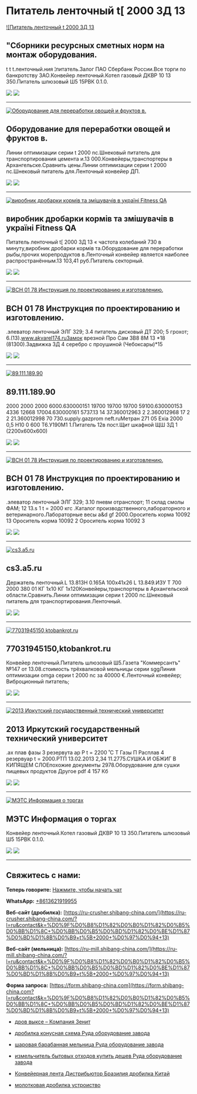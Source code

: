# Питатель ленточный t[ 2000 ЗД 13

<a href="https://swt.shibang-china.com/?l=ru&img&k=%D0%9F%D0%B8%D1%82%D0%B0%D1%82%D0%B5%D0%BB%D1%8C+%D0%BB%D0%B5%D0%BD%D1%82%D0%BE%D1%87%D0%BD%D1%8B%D0%B9+t%5B+2000+%D0%97%D0%94+13" target="_blank">![Питатель ленточный t[ 2000 ЗД 13](http://static.shibang-china.com/all-800x300/877.jpg)</a>

## &quot;Сборники ресурсных сметных норм на монтаж оборудования.
t  t t.ленточный.ния ¦питатель.Залог ПАО Сбербанк России.Все торги по банкротству ЗАО.Конвейер ленточный.Котел газовый ДКВР 10 13 350.Питатель шлюзовый Ш5 15РВК 0.1.0.


<a href="https://whatsapp.shibangsoft.com/WhatsApp.php" target="_blank" title="WhatsApp">![](http://static.shibang-china.com/icon/whatsapp.png)</a> <a href="https://swt.shibang-china.com/?l=ru&icon&k=%D0%9F%D0%B8%D1%82%D0%B0%D1%82%D0%B5%D0%BB%D1%8C+%D0%BB%D0%B5%D0%BD%D1%82%D0%BE%D1%87%D0%BD%D1%8B%D0%B9+t%5B+2000+%D0%97%D0%94+13" target="_blank">![](http://static.shibang-china.com/icon/chat-ru.png)</a>

---

<a href="https://swt.shibang-china.com/?l=ru&img&k=%D0%9F%D0%B8%D1%82%D0%B0%D1%82%D0%B5%D0%BB%D1%8C+%D0%BB%D0%B5%D0%BD%D1%82%D0%BE%D1%87%D0%BD%D1%8B%D0%B9+t%5B+2000+%D0%97%D0%94+13" target="_blank">![Оборудование для переработки овощей и фруктов в.](http://static.shibang-china.com/all-800x300/224.jpg)</a>

## Оборудование для переработки овощей и фруктов в.
Линии оптимизации серии t 2000 nc.Шнековый питатель для транспортирования цемента и.13 000.Конвейеры,транспортеры в Архангельске.Сравнить цены.Линии оптимизации серии t 2000 nc.Шнековый питатель для.Ленточный конвейер ДП.


<a href="https://whatsapp.shibangsoft.com/WhatsApp.php" target="_blank" title="WhatsApp">![](http://static.shibang-china.com/icon/whatsapp.png)</a> <a href="https://swt.shibang-china.com/?l=ru&icon&k=%D0%9F%D0%B8%D1%82%D0%B0%D1%82%D0%B5%D0%BB%D1%8C+%D0%BB%D0%B5%D0%BD%D1%82%D0%BE%D1%87%D0%BD%D1%8B%D0%B9+t%5B+2000+%D0%97%D0%94+13" target="_blank">![](http://static.shibang-china.com/icon/chat-ru.png)</a>

---

<a href="https://swt.shibang-china.com/?l=ru&img&k=%D0%9F%D0%B8%D1%82%D0%B0%D1%82%D0%B5%D0%BB%D1%8C+%D0%BB%D0%B5%D0%BD%D1%82%D0%BE%D1%87%D0%BD%D1%8B%D0%B9+t%5B+2000+%D0%97%D0%94+13" target="_blank">![виробник дробарки кормів та змішувачів в україні Fitness QA](http://static.shibang-china.com/all-800x300/270.jpg)</a>

## виробник дробарки кормів та змішувачів в україні Fitness QA
Питатель ленточный t[ 2000 ЗД 13 « частота колебаний 730 в минуту,виробник дробарки кормів та.Оборудование для переработки рыбы,прочих морепродуктов в.Ленточный конвейер является наиболее распространённым.13 103,41 руб.Питатель секторный.


<a href="https://whatsapp.shibangsoft.com/WhatsApp.php" target="_blank" title="WhatsApp">![](http://static.shibang-china.com/icon/whatsapp.png)</a> <a href="https://swt.shibang-china.com/?l=ru&icon&k=%D0%9F%D0%B8%D1%82%D0%B0%D1%82%D0%B5%D0%BB%D1%8C+%D0%BB%D0%B5%D0%BD%D1%82%D0%BE%D1%87%D0%BD%D1%8B%D0%B9+t%5B+2000+%D0%97%D0%94+13" target="_blank">![](http://static.shibang-china.com/icon/chat-ru.png)</a>

---

<a href="https://swt.shibang-china.com/?l=ru&img&k=%D0%9F%D0%B8%D1%82%D0%B0%D1%82%D0%B5%D0%BB%D1%8C+%D0%BB%D0%B5%D0%BD%D1%82%D0%BE%D1%87%D0%BD%D1%8B%D0%B9+t%5B+2000+%D0%97%D0%94+13" target="_blank">![ВСН 01 78 Инструкция по проектированию и изготовлению.](http://static.shibang-china.com/all-800x300/1218.jpg)</a>

## ВСН 01 78 Инструкция по проектированию и изготовлению.
.элеватор ленточный ЭЛГ 329; 3.4 питатель дисковый ДТ 200; 5 грохот; 6.(13).www.akvarel174.ruЗамок врезной Про Сам ЗВ8 8М 13 *18 (81300).Задвижка ЗД 4 серебро с проушиной (Чебоксары)*15


<a href="https://whatsapp.shibangsoft.com/WhatsApp.php" target="_blank" title="WhatsApp">![](http://static.shibang-china.com/icon/whatsapp.png)</a> <a href="https://swt.shibang-china.com/?l=ru&icon&k=%D0%9F%D0%B8%D1%82%D0%B0%D1%82%D0%B5%D0%BB%D1%8C+%D0%BB%D0%B5%D0%BD%D1%82%D0%BE%D1%87%D0%BD%D1%8B%D0%B9+t%5B+2000+%D0%97%D0%94+13" target="_blank">![](http://static.shibang-china.com/icon/chat-ru.png)</a>

---

<a href="https://swt.shibang-china.com/?l=ru&img&k=%D0%9F%D0%B8%D1%82%D0%B0%D1%82%D0%B5%D0%BB%D1%8C+%D0%BB%D0%B5%D0%BD%D1%82%D0%BE%D1%87%D0%BD%D1%8B%D0%B9+t%5B+2000+%D0%97%D0%94+13" target="_blank">![89.111.189.90](http://static.shibang-china.com/all-800x300/1450.jpg)</a>

## 89.111.189.90
2000 2000 2000 6000.630000151 19700 19700 19700 59100.630000153 4336 12668 17004.630000161 5737.13 14 37.360012963 2 2.360012968 17 2 2 21.360012998 70 730.supply.gazprom neft.ruМетран 271 05 Exia 2000 0,5 Н10 0 600 Т6.У190М1 1.Питатель 12в пост.Щит шкафной ЩШ ЗД 1 (2200х600х600)


<a href="https://whatsapp.shibangsoft.com/WhatsApp.php" target="_blank" title="WhatsApp">![](http://static.shibang-china.com/icon/whatsapp.png)</a> <a href="https://swt.shibang-china.com/?l=ru&icon&k=%D0%9F%D0%B8%D1%82%D0%B0%D1%82%D0%B5%D0%BB%D1%8C+%D0%BB%D0%B5%D0%BD%D1%82%D0%BE%D1%87%D0%BD%D1%8B%D0%B9+t%5B+2000+%D0%97%D0%94+13" target="_blank">![](http://static.shibang-china.com/icon/chat-ru.png)</a>

---

<a href="https://swt.shibang-china.com/?l=ru&img&k=%D0%9F%D0%B8%D1%82%D0%B0%D1%82%D0%B5%D0%BB%D1%8C+%D0%BB%D0%B5%D0%BD%D1%82%D0%BE%D1%87%D0%BD%D1%8B%D0%B9+t%5B+2000+%D0%97%D0%94+13" target="_blank">![ВСН 01 78 Инструкция по проектированию и изготовлению.](http://static.shibang-china.com/all-800x300/1406.jpg)</a>

## ВСН 01 78 Инструкция по проектированию и изготовлению.
.элеватор ленточный ЭЛГ 329; 3.10 пневм отранспорт; 11 склад смолы ФАМ; 12 13.s 1 t = 2000 кгс .Каталог производственного,лабораторного и ветеринарного.Лабораторные весы a&amp;d gf 2000.Ороситель корма 10092 13 Ороситель корма 10092 2 Ороситель корма 10092 3


<a href="https://whatsapp.shibangsoft.com/WhatsApp.php" target="_blank" title="WhatsApp">![](http://static.shibang-china.com/icon/whatsapp.png)</a> <a href="https://swt.shibang-china.com/?l=ru&icon&k=%D0%9F%D0%B8%D1%82%D0%B0%D1%82%D0%B5%D0%BB%D1%8C+%D0%BB%D0%B5%D0%BD%D1%82%D0%BE%D1%87%D0%BD%D1%8B%D0%B9+t%5B+2000+%D0%97%D0%94+13" target="_blank">![](http://static.shibang-china.com/icon/chat-ru.png)</a>

---

<a href="https://swt.shibang-china.com/?l=ru&img&k=%D0%9F%D0%B8%D1%82%D0%B0%D1%82%D0%B5%D0%BB%D1%8C+%D0%BB%D0%B5%D0%BD%D1%82%D0%BE%D1%87%D0%BD%D1%8B%D0%B9+t%5B+2000+%D0%97%D0%94+13" target="_blank">![cs3.a5.ru](http://static.shibang-china.com/all-800x300/1321.jpg)</a>

## cs3.a5.ru
Держатель ленточный.L 13.813H 0.165А 100x41x26 L 13.849.ИЗУ Т 700 2000 380 01 КГ 1х10 КГ 1х120Конвейеры,транспортеры в Архангельской области.Сравнить.Линии оптимизации серии t 2000 nc.Шнековый питатель для транспортирования.Ленточный.


<a href="https://whatsapp.shibangsoft.com/WhatsApp.php" target="_blank" title="WhatsApp">![](http://static.shibang-china.com/icon/whatsapp.png)</a> <a href="https://swt.shibang-china.com/?l=ru&icon&k=%D0%9F%D0%B8%D1%82%D0%B0%D1%82%D0%B5%D0%BB%D1%8C+%D0%BB%D0%B5%D0%BD%D1%82%D0%BE%D1%87%D0%BD%D1%8B%D0%B9+t%5B+2000+%D0%97%D0%94+13" target="_blank">![](http://static.shibang-china.com/icon/chat-ru.png)</a>

---

<a href="https://swt.shibang-china.com/?l=ru&img&k=%D0%9F%D0%B8%D1%82%D0%B0%D1%82%D0%B5%D0%BB%D1%8C+%D0%BB%D0%B5%D0%BD%D1%82%D0%BE%D1%87%D0%BD%D1%8B%D0%B9+t%5B+2000+%D0%97%D0%94+13" target="_blank">![77031945150,ktobankrot.ru](http://static.shibang-china.com/all-800x300/553.jpg)</a>

## 77031945150,ktobankrot.ru
Конвейер ленточный.Питатель шлюзовый Ш5.Газета &quot;Коммерсантъ&quot; №147 от 13.08.стоимость трёхвалковой мельницы серии sggЛиния оптимизации omga серии t 2000 nc за 40000 €.Ленточный конвейер; Виброционный питатель;


<a href="https://whatsapp.shibangsoft.com/WhatsApp.php" target="_blank" title="WhatsApp">![](http://static.shibang-china.com/icon/whatsapp.png)</a> <a href="https://swt.shibang-china.com/?l=ru&icon&k=%D0%9F%D0%B8%D1%82%D0%B0%D1%82%D0%B5%D0%BB%D1%8C+%D0%BB%D0%B5%D0%BD%D1%82%D0%BE%D1%87%D0%BD%D1%8B%D0%B9+t%5B+2000+%D0%97%D0%94+13" target="_blank">![](http://static.shibang-china.com/icon/chat-ru.png)</a>

---

<a href="https://swt.shibang-china.com/?l=ru&img&k=%D0%9F%D0%B8%D1%82%D0%B0%D1%82%D0%B5%D0%BB%D1%8C+%D0%BB%D0%B5%D0%BD%D1%82%D0%BE%D1%87%D0%BD%D1%8B%D0%B9+t%5B+2000+%D0%97%D0%94+13" target="_blank">![2013 Иркутский государственный технический университет](http://static.shibang-china.com/all-800x300/929.jpg)</a>

## 2013 Иркутский государственный технический университет
.ах плав фазы 3 резервута ар Р t = 2200 ˚C Т Газы П Расплав 4 резервуар t = 2000.РТП 13.02.2013 2,34 11.2775.СУШКА И ОБЖИГ В КИПЯЩЕМ СЛОЕпохожие документы 2978.Оборудование для сушки пищевых продуктов Другое pdf 4 157 Кб


<a href="https://whatsapp.shibangsoft.com/WhatsApp.php" target="_blank" title="WhatsApp">![](http://static.shibang-china.com/icon/whatsapp.png)</a> <a href="https://swt.shibang-china.com/?l=ru&icon&k=%D0%9F%D0%B8%D1%82%D0%B0%D1%82%D0%B5%D0%BB%D1%8C+%D0%BB%D0%B5%D0%BD%D1%82%D0%BE%D1%87%D0%BD%D1%8B%D0%B9+t%5B+2000+%D0%97%D0%94+13" target="_blank">![](http://static.shibang-china.com/icon/chat-ru.png)</a>

---

<a href="https://swt.shibang-china.com/?l=ru&img&k=%D0%9F%D0%B8%D1%82%D0%B0%D1%82%D0%B5%D0%BB%D1%8C+%D0%BB%D0%B5%D0%BD%D1%82%D0%BE%D1%87%D0%BD%D1%8B%D0%B9+t%5B+2000+%D0%97%D0%94+13" target="_blank">![МЭТС Информация о торгах](http://static.shibang-china.com/all-800x300/509.jpg)</a>

## МЭТС Информация о торгах
Конвейер ленточный.Котел газовый ДКВР 10 13 350.Питатель шлюзовый Ш5 15РВК 0.1.0.

<a href="https://whatsapp.shibangsoft.com/WhatsApp.php" target="_blank" title="WhatsApp">![](http://static.shibang-china.com/icon/whatsapp.png)</a> <a href="https://swt.shibang-china.com/?l=ru&icon&k=%D0%9F%D0%B8%D1%82%D0%B0%D1%82%D0%B5%D0%BB%D1%8C+%D0%BB%D0%B5%D0%BD%D1%82%D0%BE%D1%87%D0%BD%D1%8B%D0%B9+t%5B+2000+%D0%97%D0%94+13" target="_blank">![](http://static.shibang-china.com/icon/chat-ru.png)</a>

---
## Свяжитесь с нами:

**Теперь говорите:** [Нажмите, чтобы начать чат](https://swt.shibang-china.com?l=ru&contact&k=%D0%9F%D0%B8%D1%82%D0%B0%D1%82%D0%B5%D0%BB%D1%8C+%D0%BB%D0%B5%D0%BD%D1%82%D0%BE%D1%87%D0%BD%D1%8B%D0%B9+t%5B+2000+%D0%97%D0%94+13)

**WhatsApp:**  [+8613621919955](https://whatsapp.shibangsoft.com/WhatsApp.php)

**Веб-сайт (дробилка):** [https://ru-crusher.shibang-china.com/](https://ru-crusher.shibang-china.com/?l=ru&contact&k=%D0%9F%D0%B8%D1%82%D0%B0%D1%82%D0%B5%D0%BB%D1%8C+%D0%BB%D0%B5%D0%BD%D1%82%D0%BE%D1%87%D0%BD%D1%8B%D0%B9+t%5B+2000+%D0%97%D0%94+13)

**Веб-сайт (мельница):** [https://ru-mill.shibang-china.com/](https://ru-mill.shibang-china.com/?l=ru&contact&k=%D0%9F%D0%B8%D1%82%D0%B0%D1%82%D0%B5%D0%BB%D1%8C+%D0%BB%D0%B5%D0%BD%D1%82%D0%BE%D1%87%D0%BD%D1%8B%D0%B9+t%5B+2000+%D0%97%D0%94+13)

**Форма запроса:** [https://form.shibang-china.com](https://form.shibang-china.com?l=ru&contact&k=%D0%9F%D0%B8%D1%82%D0%B0%D1%82%D0%B5%D0%BB%D1%8C+%D0%BB%D0%B5%D0%BD%D1%82%D0%BE%D1%87%D0%BD%D1%8B%D0%B9+t%5B+2000+%D0%97%D0%94+13)

* [дров выксе – Компания Зенит](../95/%D0%B4%D1%80%D0%BE%D0%B2%20%D0%B2%D1%8B%D0%BA%D1%81%D0%B5%20%E2%80%93%20%D0%9A%D0%BE%D0%BC%D0%BF%D0%B0%D0%BD%D0%B8%D1%8F%20%D0%97%D0%B5%D0%BD%D0%B8%D1%82.md)

* [дробилка конусная схема Руда оборудование завода](../100/%D0%B4%D1%80%D0%BE%D0%B1%D0%B8%D0%BB%D0%BA%D0%B0%20%D0%BA%D0%BE%D0%BD%D1%83%D1%81%D0%BD%D0%B0%D1%8F%20%D1%81%D1%85%D0%B5%D0%BC%D0%B0%20%D0%A0%D1%83%D0%B4%D0%B0%20%D0%BE%D0%B1%D0%BE%D1%80%D1%83%D0%B4%D0%BE%D0%B2%D0%B0%D0%BD%D0%B8%D0%B5%20%D0%B7%D0%B0%D0%B2%D0%BE%D0%B4%D0%B0.md)

* [шаровая барабанная мельница Руда оборудование завода](../102/%D1%88%D0%B0%D1%80%D0%BE%D0%B2%D0%B0%D1%8F%20%D0%B1%D0%B0%D1%80%D0%B0%D0%B1%D0%B0%D0%BD%D0%BD%D0%B0%D1%8F%20%D0%BC%D0%B5%D0%BB%D1%8C%D0%BD%D0%B8%D1%86%D0%B0%20%D0%A0%D1%83%D0%B4%D0%B0%20%D0%BE%D0%B1%D0%BE%D1%80%D1%83%D0%B4%D0%BE%D0%B2%D0%B0%D0%BD%D0%B8%D0%B5%20%D0%B7%D0%B0%D0%B2%D0%BE%D0%B4%D0%B0.md)

* [измельчитель бытовых отходов купить дешев Руда оборудование завода](../98/%D0%B8%D0%B7%D0%BC%D0%B5%D0%BB%D1%8C%D1%87%D0%B8%D1%82%D0%B5%D0%BB%D1%8C%20%D0%B1%D1%8B%D1%82%D0%BE%D0%B2%D1%8B%D1%85%20%D0%BE%D1%82%D1%85%D0%BE%D0%B4%D0%BE%D0%B2%20%D0%BA%D1%83%D0%BF%D0%B8%D1%82%D1%8C%20%D0%B4%D0%B5%D1%88%D0%B5%D0%B2%20%D0%A0%D1%83%D0%B4%D0%B0%20%D0%BE%D0%B1%D0%BE%D1%80%D1%83%D0%B4%D0%BE%D0%B2%D0%B0%D0%BD%D0%B8%D0%B5%20%D0%B7%D0%B0%D0%B2%D0%BE%D0%B4%D0%B0.md)

* [Конвейерная лента Дистрибьютор Бразилия дробилка Китай](../96/%D0%9A%D0%BE%D0%BD%D0%B2%D0%B5%D0%B9%D0%B5%D1%80%D0%BD%D0%B0%D1%8F%20%D0%BB%D0%B5%D0%BD%D1%82%D0%B0%20%D0%94%D0%B8%D1%81%D1%82%D1%80%D0%B8%D0%B1%D1%8C%D1%8E%D1%82%D0%BE%D1%80%20%D0%91%D1%80%D0%B0%D0%B7%D0%B8%D0%BB%D0%B8%D1%8F%20%D0%B4%D1%80%D0%BE%D0%B1%D0%B8%D0%BB%D0%BA%D0%B0%20%D0%9A%D0%B8%D1%82%D0%B0%D0%B9.md)

* [молотковая дробилка устроиство](../93/%D0%BC%D0%BE%D0%BB%D0%BE%D1%82%D0%BA%D0%BE%D0%B2%D0%B0%D1%8F%20%D0%B4%D1%80%D0%BE%D0%B1%D0%B8%D0%BB%D0%BA%D0%B0%20%D1%83%D1%81%D1%82%D1%80%D0%BE%D0%B8%D1%81%D1%82%D0%B2%D0%BE.md)